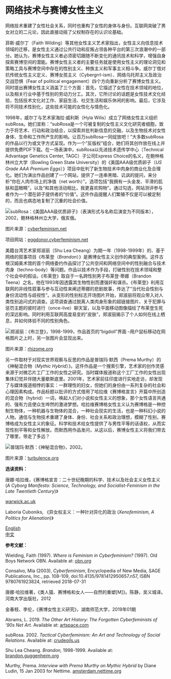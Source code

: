 # 网络技术与赛博女性主义

网络技术重建了女性社会关系，同时也重构了女性的身体与身份。互联网突破了男女对立的二元论，因此直接动摇了父权制存在的认识论基础。

菲斯·威尔丁（Faith Wilding）等其他女性主义艺术家指出，女性主义向信息技术领域的迁移，是女性主义通过公共行动和反叛占领各种平台的第三次浪潮中的一部分。她认为，赛博女性主义者必须密切跟随不断变化的通讯技术和科学，增强自身探索赛博空间的潜能。赛博女性主义者的主要任务就是使用女性主义的理论洞见和策略工具与赛博空间中存在的性别主义、种族主义和军事主义相斗争。威尔丁借对抗传统女性主义定义、赛博女孩主义（Cybergrrl-ism）、网络乌托邦主义及政治交战恐惧（Fear of political engagement）四个方向重新分析了赛博女性主义。同时提出赛博女性主义涵盖了三个方面：首先，它描述了女性在技术领域的地位，以及相关行业中基于性别的劳动力分工。其次，它所讨论的话题是女性技术文化经验，包括技术文化对工作、家庭生活、社交生活和娱乐休闲的影响。最后，它涉及将不同技术性别化，这些技术可能的女性化与情色化。

1998年，威尔丁与艺术家海拉·威利斯（Hyla Wilis）成立了网络女性主义组织subRosa。她们宣称：“subRosa是一个可被复制的女性主义文化研究者细胞，致力于将艺术、行动和政治结合，以探索并批判新信息的交融，以及生物技术对女性身体、生命和工作所产生的影响。让百万subRosa一同绽放吧！”大多数subRosa的作品以行为或文字方式呈现。作为一个“反版权”组合，她们将其创作放在线上并提供免费PDF下载。在一场表演中，subRosa以先进技术遗传学中心（Technical Advantage Genetics Center, TAGC）子公司Express Choice的名义，在鲍林格林州立大学（Bowling Green State University）的《美国AAA级优质卵子（*US Grade AAA Premium Eggs*）》项目中批判了新生物技术中肉身的商业化及合理化。她们为演出作品创建了一个网站，提供了一连串黑暗、讥讽的提问，来分析“你在人肉市场上的净值（net worth）”。选项包括“我拥有一头金发、平滑的肌肤和蓝眼睛”，以及“和其他活动相比，我更喜欢购物”。通过勾选，网站测评参与者作为一个潜在卵子提供者的“价值”。这件作品提醒人们繁殖不仅是可以被定制的，而且也病态地复制了沉重的社会价值。

![subRosa：《美国AAA级优质卵子》（表演形式与名称后演变为不同版本），2002，鲍林格林州立大学，俄亥俄。](http://www.chronusartcenter.org/wp-content/uploads/2020/07/f2e3ab82cc47d287a35f40d30702ddfb.jpg)

图片来源：[cyberfeminism.net](https://cyberfeminism.net/category/work/performances/)

项目网站：[eggdonor.cyberfeminism.net](http://eggdonor.cyberfeminism.net/)

美籍台湾艺术家郑淑丽（Shu Lea Cheang）为期一年（1998-1999年）的、基于网络的叙事项目《布莱登（*Brandon*）》是赛博女性主义创作的典型案例。这件古根汉姆美术馆的首个网络委约作品探讨了公共空间和网络空间中的性别融合与技术肉身（techno-body）等问题。作品以技术作为手段，打破性别在技术领域和整个社会中的假设。《布莱登》取自于一名跨性别男子布莱登·蒂娜（Brandon Teena）之名，他在1993年因透露其生物性别而遭强奸和谋杀。《布莱登》利用互联网的非线性叙事与参与互动性来阐述蒂娜的悲剧故事，传达了“当代社会性别与身份流动性与歧视性”。从变形的性别标志开场图片开始，郑淑丽将观众带入对人类性别追问式的调查。这项调查通过脱离人类肉身形象的超链接图片、关于犯罪与惩罚主题的彼时进行（once-live）聊天室，以及平面移动图像描绘了布莱登生死的深远影响。同时利用互联网高度易变的“皮肤”，郑淑丽揭示了个人如何在线上栖息，并如何体验不同的性别角色。

![郑淑丽：《布兰登》，1998-1999，作品首页的“bigdoll”界面 –用户鼠标移动在网格图片之上时，另一张图片会显现出来。](http://www.chronusartcenter.org/wp-content/uploads/2020/07/375737be4b6bc15706396e11a4631f27.png)

图片来源：[rhizome.org](https://anthology.rhizome.org/brandon)

另一件取材于对现实世界观察与反思的作品是普瑞玛·默西（Prema Murthy）的《神秘混合物（*Mythic Hybrid*）》。这件作品是一个搜索引擎，艺术家的创作灵感来源于对微芯片工厂工作的女性之研究。当时媒体报道称这个工厂工作的女性出现集体幻觉并伴随大量歇斯底里。2001年，艺术家前往印度进行实地走访，却发现了与媒体报道相悖的事实：一群理性的妇女，但她们的身份由一系列复杂的社会和心理因素构成。作品标题以批评的方式借用了哈拉维《赛博格宣言》开篇中所创造的混合物（hybrid）一词，唤起人们对小说和女性主义的想象，那个女性语言共通的、强有力且使众生哗然的激进梦想。哈拉维赛博格女性主义认为赛博格是一种控制生物体，一种机器与生物体的混合，一种社会现实的生活，也是一种科幻小说的人物。通信与生物技术重建了身体、身份、社会关系和政治理想，模糊了性别，赛博格成为女性主义的象征。科学和技术给女性提供了与男性平等的话语权，从而实现性别平等和女性解放。而默西用作品发问，从这以后，赛博女性主义将我们带去了哪里，带走了多远？

![普瑞玛·默西：《神秘混合物》，2002。](http://www.chronusartcenter.org/wp-content/uploads/2020/07/482cd6185492aa807e90f1fb5f7ff9a5.jpg)

图片来源：[turbulence.org](http://turbulence.org/Works/mythichybrid/webpages/search_array.html)

**选读资料：**

唐娜·哈拉维，《赛博格宣言：二十世纪晚期的科学、技术以及社会主义女性主义 (*A Cyborg Manifesto: Science, Technology, and Socialist-Feminism in the Late Twentieth Century*)》

[warwick.ac.uk](https://warwick.ac.uk/fac/arts/english/currentstudents/undergraduate/modules/fictionnownarrativemediaandtheoryinthe21stcentury/manifestly_haraway_----_a_cyborg_manifesto_science_technology_and_socialist-feminism_in_the_....pdf)

Laboria Cuboniks, 《异女权主义：一种针对异化的政治 (*Xenofeminism, A Politics for Alienation*)》

[English](https://laboriacuboniks.net/manifesto/xenofeminism-a-politics-for-alienation/)  
[中文](https://laboriacuboniks.net/manifesto/yi-nv-quan-zhu-yi-yi-zhong-zhen-dui-yi-hua-de-zheng-zhi/)  

**参考文献：**

Wielding, Faith (1997). *Where is Feminism in Cyberfeminism?* (1997). Old Boys Network OBN. Available at: [obn.org](https://www.obn.org/cfundef/faith_def.html)

Consalvo, Mia (2003), *Cyberfeminism*, Encyclopedia of New Media, SAGE Publications, Inc., pp. 108-109, doi:10.4135/9781412950657.n57, ISBN 9780761923824, retrieved 2018-07-31

唐娜·哈拉维著，《类人猿、赛博格和女人——自然的重塑[M]》。陈静，吴义城译。河南大学出版社，2012

金春枝、李伦，《赛博女性主义研究》，湖南师范大学，2019年01期

Abrams, L. 2019. *The Other Art History: The Forgotten Cyberfeminists of ‘90s Net Art.* Available at: [artspace.com](https://www.artspace.com/magazine/interviews_features/the-other-art-history/the-other-art-history-the-forgotten-cyberfeminists-of-90s-net-art-55864)

subRosa. 2002. *Tactical Cyberfeminism: An Art and Technology of Social Relations.* Available at: [crudeoils.us](http://www.crudeoils.us/artwrite/October2002/cyberfeminism.html)

Shu Lea Cheang. *Brandon,* 1998-1999. Available at: [brandon.guggenheim.org](http://brandon.guggenheim.org)

Murthy, Prema. *Interview with Prema Murthy on Mythic Hybrid* by Diane Ludin, 15 Jan 2003 for Nettime. [amsterdam.nettime.org](http://amsterdam.nettime.org/Lists-Archives/nettime-l-0301/msg00065.html)